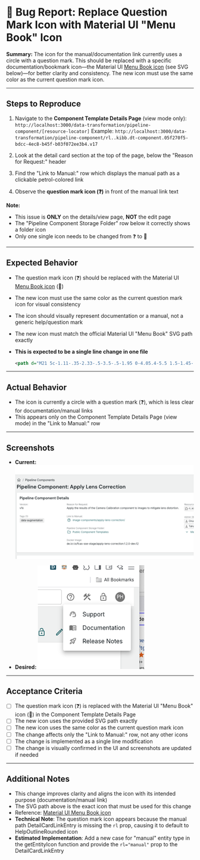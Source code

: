 # 🐞 Bug Report: Replace Question Mark Icon with Material UI "Menu Book" Icon

**Summary:**
The icon for the manual/documentation link currently uses a circle with a question mark. This should be replaced with a specific documentation/bookmark icon—the Material UI [Menu Book icon](https://mui.com/material-ui/material-icons/?query=menu+book) (see SVG below)—for better clarity and consistency. The new icon must use the same color as the current question mark icon.

---

## Steps to Reproduce

1. Navigate to the **Component Template Details Page** (view mode only):
   `http://localhost:3000/data-transformation/pipeline-component/[resource-locator]`
   Example: `http://localhost:3000/data-transformation/pipeline-component/rl..kibb.dt-component.05f270f5-bdcc-4ec8-b45f-b03f072ee3b4.v17`

2. Look at the detail card section at the top of the page, below the "Reason for Request:" header

3. Find the "Link to Manual:" row which displays the manual path as a clickable petrol-colored link

4. Observe the **question mark icon (❓)** in front of the manual link text

**Note:**
- This issue is **ONLY** on the details/view page, **NOT** the edit page
- The "Pipeline Component Storage Folder" row below it correctly shows a folder icon
- Only one single icon needs to be changed from ❓ to 📖

---

## Expected Behavior

- The question mark icon (❓) should be replaced with the Material UI [Menu Book icon](https://mui.com/material-ui/material-icons/?query=menu+book) (📖)
- The new icon must use the same color as the current question mark icon for visual consistency
- The icon should visually represent documentation or a manual, not a generic help/question mark
- The new icon must match the official Material UI "Menu Book" SVG path exactly
- **This is expected to be a single line change in one file**

  ```svg
  <path d="M21 5c-1.11-.35-2.33-.5-3.5-.5-1.95 0-4.05.4-5.5 1.5-1.45-1.1-3.55-1.5-5.5-1.5S2.45 4.9 1 6v14.65c0 .25.25.5.5.5.1 0 .15-.05.25-.05C3.1 20.45 5.05 20 6.5 20c1.95 0 4.05.4 5.5 1.5 1.35-.85 3.8-1.5 5.5-1.5 1.65 0 3.35.3 4.75 1.05.1.05.15.05.25.05.25 0 .5-.25.5-.5V6c-.6-.45-1.25-.75-2-1m0 13.5c-1.1-.35-2.3-.5-3.5-.5-1.7 0-4.15.65-5.5 1.5V8c1.35-.85 3.8-1.5 5.5-1.5 1.2 0 2.4.15 3.5.5z"></path>
  ```

---

## Actual Behavior

- The icon is currently a circle with a question mark (❓), which is less clear for documentation/manual links
- This appears only on the Component Template Details Page (view mode) in the "Link to Manual:" row

---

## Screenshots

- **Current:**
  ![Current Icon](screenshots/image.png)

- **Desired:**
  ![Desired Icon](screenshots/image%20copy.png)

---

## Acceptance Criteria

- [ ] The question mark icon (❓) is replaced with the Material UI "Menu Book" icon (📖) in the Component Template Details Page
- [ ] The new icon uses the provided SVG path exactly
- [ ] The new icon uses the same color as the current question mark icon
- [ ] The change affects only the "Link to Manual:" row, not any other icons
- [ ] The change is implemented as a single line modification
- [ ] The change is visually confirmed in the UI and screenshots are updated if needed

---

## Additional Notes

- This change improves clarity and aligns the icon with its intended purpose (documentation/manual link)
- The SVG path above is the exact icon that must be used for this change
- Reference: [Material UI Menu Book icon](https://mui.com/material-ui/material-icons/?query=menu+book)
- **Technical Note**: The question mark icon appears because the manual path DetailCardLinkEntry is missing the `rl` prop, causing it to default to HelpOutlineRounded icon
- **Estimated Implementation**: Add a new case for "manual" entity type in the getEntityIcon function and provide the `rl="manual"` prop to the DetailCardLinkEntry
